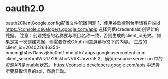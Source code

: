 # oauth2.0
oauth2ClientGoogle.config配置文件配置问题
1、使用谷歌控制台申请客户端id
   https://console.developers.google.com/apis 选择凭据(credentials)创建新的凭据。
注意：创建凭据的名称要与项目名称一致，否则生成的client_id无效。
      如果是第一次创建凭据，则需要修改OAuth同意屏幕标签下的内容。
生成的client_id=204022646354-pmomgjh4cv11anvvj5hc0mt1mhnipth7.apps.googleusercontent.com 
      client_secret=nlWIz17Yt9skhoNVRKUxw7cF
2、确保resource server uri 中的资源API是enable状态。
https://console.developers.google.com/apis 中选择所要获取信息的api，然后启动。

